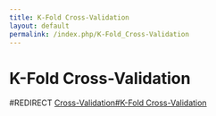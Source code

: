 ```yaml
---
title: K-Fold Cross-Validation
layout: default
permalink: /index.php/K-Fold_Cross-Validation
---
```


# K-Fold Cross-Validation

#REDIRECT [Cross-Validation#K-Fold Cross-Validation](Cross-Validation#K-Fold_Cross-Validation)